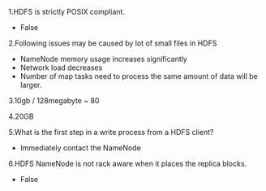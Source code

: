 1.HDFS is strictly POSIX compliant.

- False

2.Following issues may be caused by lot of small files in HDFS

- NameNode memory usage increases significantly
- Network load decreases
- Number of map tasks need to process the same amount of data will be larger.



3.10gb / 128megabyte ~ 80

4.20GB

5.What is the first step in a write process from a HDFS client?

- Immediately contact the NameNode


6.HDFS NameNode is not rack aware when it places the replica blocks.

- False